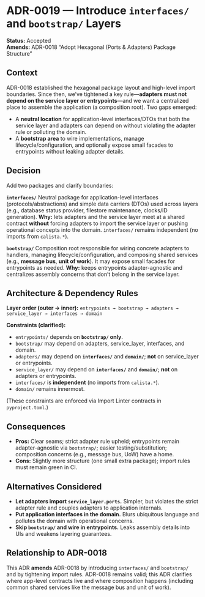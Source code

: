 # ADR-0019 — Introduce `interfaces/` and `bootstrap/` Layers

**Status:** Accepted <br>
**Amends:** ADR-0018 “Adopt Hexagonal (Ports & Adapters) Package Structure”

## Context

ADR-0018 established the hexagonal package layout and high-level import boundaries. Since then, we’ve tightened a key rule—**adapters must not depend on the service layer or entrypoints**—and we want a centralized place to assemble the application (a composition root). Two gaps emerged:

- A **neutral location** for application-level interfaces/DTOs that both the service layer and adapters can depend on without violating the adapter rule or polluting the domain.
- A **bootstrap area** to wire implementations, manage lifecycle/configuration, and optionally expose small facades to entrypoints without leaking adapter details.

## Decision

Add two packages and clarify boundaries:

**`interfaces/`**
Neutral package for application-level interfaces (protocols/abstractions) and simple data carriers (DTOs) used across layers (e.g., database status provider, filestore maintenance, clocks/ID generation).
**Why:** lets adapters and the service layer meet at a shared contract **without** forcing adapters to import the service layer or pushing operational concepts into the domain. `interfaces/` remains independent (no imports from `calista.*`).

**`bootstrap/`**
Composition root responsible for wiring concrete adapters to handlers, managing lifecycle/configuration, and composing shared services (e.g., **message bus**, **unit of work**). It may expose small facades for entrypoints as needed.
**Why:** keeps entrypoints adapter-agnostic and centralizes assembly concerns that don’t belong in the service layer.

## Architecture & Dependency Rules

**Layer order (outer → inner):** `entrypoints → bootstrap → adapters → service_layer → interfaces → domain`

**Constraints (clarified):**

- `entrypoints/` depends on **`bootstrap/` only**.
- `bootstrap/` may depend on adapters, service_layer, interfaces, and domain.
- `adapters/` may depend on **`interfaces/`** and **`domain/`**; **not** on service_layer or entrypoints.
- `service_layer/` may depend on **`interfaces/`** and **`domain/`**; **not** on adapters or entrypoints.
- `interfaces/` is **independent** (no imports from `calista.*`).
- `domain/` remains innermost.

(These constraints are enforced via Import Linter contracts in `pyproject.toml`.)

## Consequences

- **Pros:** Clear seams; strict adapter rule upheld; entrypoints remain adapter-agnostic via `bootstrap/`; easier testing/substitution; composition concerns (e.g., message bus, UoW) have a home.
- **Cons:** Slightly more structure (one small extra package); import rules must remain green in CI.

## Alternatives Considered

- **Let adapters import `service_layer.ports`.** Simpler, but violates the strict adapter rule and couples adapters to application internals.
- **Put application interfaces in the domain.** Blurs ubiquitous language and pollutes the domain with operational concerns.
- **Skip `bootstrap/` and wire in entrypoints.** Leaks assembly details into UIs and weakens layering guarantees.

## Relationship to ADR-0018

This ADR **amends** ADR-0018 by introducing `interfaces/` and `bootstrap/` and by tightening import rules. ADR-0018 remains valid; this ADR clarifies where app-level contracts live and where composition happens (including common shared services like the message bus and unit of work).
